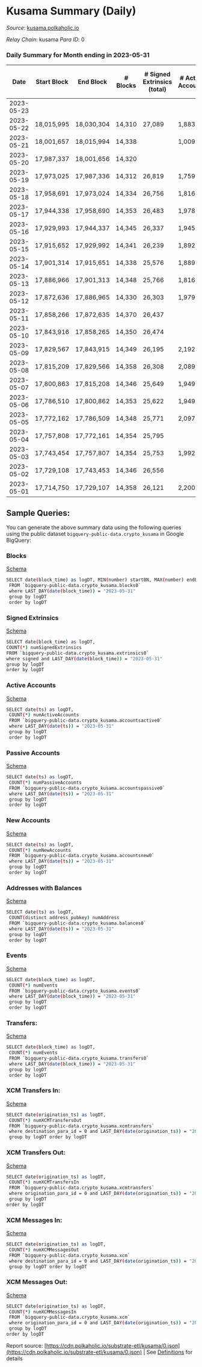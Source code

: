 # Kusama Summary (Daily)

_Source_: [kusama.polkaholic.io](https://kusama.polkaholic.io)

*Relay Chain*: kusama
*Para ID*: 0



### Daily Summary for Month ending in 2023-05-31


| Date | Start Block | End Block | # Blocks  | # Signed Extrinsics (total) | # Active Accounts | # Passive | # New | # Addresses with Balances | # Events | # Transfers | # XCM Transfers In | # XCM Transfers Out | # XCM In | # XCM Out | Issues | 
| ---- | ----------- | --------- | --------  | --------------------------- | ----------------- | --------- | ----- | ------------------------- | -------- | ----------- | ------------------ | ------------------- | -------- | --------- | ------ |
| 2023-05-23 |  |  |   |  |  |  |  |  |  |   |   |   |  |  |  |
| 2023-05-22 | 18,015,995 | 18,030,304 | 14,310  | 27,089 | 1,883 | 199 | 81 | 289,817 | 809,477 | 1,182 ($698,004.85) | 167 ($91,327.93) | 183 ($91,052.15) | 214 | 223 |  |
| 2023-05-21 | 18,001,657 | 18,015,994 | 14,338  |  | 1,009 | 482 | 52 | 289,753 | 778,810 | 916 ($467,509.81) | 61 ($21,552.45) | 86 ($36,356.16) | 114 | 113 |  |
| 2023-05-20 | 17,987,337 | 18,001,656 | 14,320  |  |  |  | 68 | 289,715 | 784,239 | 1,043 ($885,502.36) | 91 ($96,527.38) | 125 ($102,778.18) | 168 | 189 |  |
| 2023-05-19 | 17,973,025 | 17,987,336 | 14,312  | 26,819 | 1,759 | 195 | 67 | 289,671 | 794,052 | 1,017 ($1,101,474.87) | 49 ($16,141.82) | 74 ($23,053.85) | 96 | 101 |  |
| 2023-05-18 | 17,958,691 | 17,973,024 | 14,334  | 26,756 | 1,816 | 187 | 71 | 289,626 | 779,940 | 1,004 ($1,034,150.06) | 68 ($71,586.43) | 80 ($61,432.28) | 148 | 119 |  |
| 2023-05-17 | 17,944,338 | 17,958,690 | 14,353  | 26,483 | 1,978 | 185 | 97 | 289,571 | 786,077 | 1,128 ($1,493,940.75) | 87 ($36,748.51) | 70 ($40,973.09) | 147 | 124 |  |
| 2023-05-16 | 17,929,993 | 17,944,337 | 14,345  | 26,337 | 1,945 | 183 | 49 | 289,501 | 789,925 | 1,071 ($499,993.65) | 78 ($36,314.68) | 106 ($52,480.86) | 194 | 189 |  |
| 2023-05-15 | 17,915,652 | 17,929,992 | 14,341  | 26,239 | 1,892 | 180 | 56 | 289,480 | 804,805 | 961 ($6,003,092.99) | 56 ($21,905.77) | 60 ($16,582.79) | 130 | 98 |  |
| 2023-05-14 | 17,901,314 | 17,915,651 | 14,338  | 25,576 | 1,889 | 167 | 56 | 289,451 | 767,608 | 907 ($622,422.12) | 55 ($27,638.87) | 42 ($13,071.13) | 71 | 51 |  |
| 2023-05-13 | 17,886,966 | 17,901,313 | 14,348  | 25,766 | 1,816 | 166 | 59 | 289,416 | 778,164 | 965 ($574,524.93) | 87 ($37,010.61) | 85 ($46,114.52) | 115 | 109 |  |
| 2023-05-12 | 17,872,636 | 17,886,965 | 14,330  | 26,303 | 1,979 | 186 | 54 | 289,378 | 776,041 | 1,143 ($1,497,087.29) | 97 ($32,560.15) | 117 ($50,163.08) | 196 | 179 |  |
| 2023-05-11 | 17,858,266 | 17,872,635 | 14,370  | 26,437 |  |  |  | 289,412 | 787,672 | 1,172 ($1,649,449.37) | 127 ($53,398.68) | 132 ($61,596.34) | 190 | 183 |  |
| 2023-05-10 | 17,843,916 | 17,858,265 | 14,350  | 26,474 |  |  |  | 289,346 | 786,137 | 1,487 ($1,132,535.11) | 181 ($78,456.78) | 183 ($90,858.94) | 292 | 268 |  |
| 2023-05-09 | 17,829,567 | 17,843,915 | 14,349  | 26,195 | 2,192 | 259 | 134 | 289,302 | 805,696 | 1,459 ($1,445,759.90) | 131 ($84,439.21) | 143 ($103,653.76) | 244 | 202 |  |
| 2023-05-08 | 17,815,209 | 17,829,566 | 14,358  | 26,308 | 2,089 | 268 | 122 | 289,233 | 795,127 | 1,402 ($1,465,883.27) | 154 ($67,378.87) | 191 ($77,399.12) | 244 | 245 |  |
| 2023-05-07 | 17,800,863 | 17,815,208 | 14,346  | 25,649 | 1,949 | 209 | 99 | 289,175 | 797,759 | 1,114 ($891,845.73) | 111 ($34,683.67) | 103 ($90,547.85) | 130 | 118 |  |
| 2023-05-06 | 17,786,510 | 17,800,862 | 14,353  | 25,622 | 1,949 | 214 | 86 | 289,122 | 785,578 | 1,131 ($690,172.77) | 125 ($48,455.57) | 123 ($49,996.97) | 200 | 188 |  |
| 2023-05-05 | 17,772,162 | 17,786,509 | 14,348  | 25,771 | 2,097 | 246 | 100 | 289,076 | 767,764 | 1,151 ($4,106,929.27) | 77 ($31,018.31) | 84 ($294,701.29) | 129 | 115 |  |
| 2023-05-04 | 17,757,808 | 17,772,161 | 14,354  | 25,795 |  |  | 129 | 289,038 | 808,147 | 1,040 ($920,843.14) | 73 ($22,591.90) | 77 ($19,049.53) | 91 | 88 |  |
| 2023-05-03 | 17,743,454 | 17,757,807 | 14,354  | 25,753 | 1,992 | 231 | 104 | 288,954 | 785,162 | 1,420 ($1,081,222.03) | 119 ($35,252.19) | 125 ($23,255.78) | 189 | 169 |  |
| 2023-05-02 | 17,729,108 | 17,743,453 | 14,346  | 26,556 |  |  | 104 | 288,897 | 829,164 | 2,399 ($2,828,503.26) | 95 ($23,403.65) | 144 ($42,317.29) | 186 | 214 |  |
| 2023-05-01 | 17,714,750 | 17,729,107 | 14,358  | 26,121 | 2,200 | 281 | 165 | 288,885 | 793,335 | 1,719 ($4,145,100.83) | 102 ($65,544.30) | 121 ($49,925.97) | 169 | 154 |  |

## Sample Queries:
You can generate the above summary data using the following queries using the public dataset `bigquery-public-data.crypto_kusama` in Google BigQuery:


### Blocks 

[Schema](https://github.com/colorfulnotion/substrate-etl/blob/main/schema/blocks.json)

```bash
SELECT date(block_time) as logDT, MIN(number) startBN, MAX(number) endBN, COUNT(*) numBlocks 
 FROM `bigquery-public-data.crypto_kusama.blocks0`  
 where LAST_DAY(date(block_time)) = "2023-05-31" 
 group by logDT 
 order by logDT
```

### Signed Extrinsics 

[Schema](https://github.com/colorfulnotion/substrate-etl/blob/main/schema/extrinsics.json)

```bash
SELECT date(block_time) as logDT, 
COUNT(*) numSignedExtrinsics 
FROM `bigquery-public-data.crypto_kusama.extrinsics0`  
where signed and LAST_DAY(date(block_time)) = "2023-05-31" 
group by logDT 
order by logDT
```

### Active Accounts 

[Schema](https://github.com/colorfulnotion/substrate-etl/blob/main/schema/accountsactive.json)

```bash
SELECT date(ts) as logDT, 
 COUNT(*) numActiveAccounts 
 FROM `bigquery-public-data.crypto_kusama.accountsactive0` 
 where LAST_DAY(date(ts)) = "2023-05-31" 
 group by logDT 
 order by logDT
```

### Passive Accounts 

[Schema](https://github.com/colorfulnotion/substrate-etl/blob/main/schema/accountspassive.json)

```bash
SELECT date(ts) as logDT, 
 COUNT(*) numPassiveAccounts 
 FROM `bigquery-public-data.crypto_kusama.accountspassive0` 
 where LAST_DAY(date(ts)) = "2023-05-31" 
 group by logDT 
 order by logDT
```

### New Accounts 

[Schema](https://github.com/colorfulnotion/substrate-etl/blob/main/schema/accountsnew.json)

```bash
SELECT date(ts) as logDT, 
 COUNT(*) numNewAccounts 
 FROM `bigquery-public-data.crypto_kusama.accountsnew0` 
 where LAST_DAY(date(ts)) = "2023-05-31" 
 group by logDT
 order by logDT
```

### Addresses with Balances 

[Schema](https://github.com/colorfulnotion/substrate-etl/blob/main/schema/balances.json)

```bash
SELECT date(ts) as logDT,
 COUNT(distinct address_pubkey) numAddress 
 FROM `bigquery-public-data.crypto_kusama.balances0` 
 where LAST_DAY(date(ts)) = "2023-05-31" 
 group by logDT 
 order by logDT
```

### Events 

[Schema](https://github.com/colorfulnotion/substrate-etl/blob/main/schema/events.json)

```bash
SELECT date(block_time) as logDT, 
 COUNT(*) numEvents 
 FROM `bigquery-public-data.crypto_kusama.events0` 
 where LAST_DAY(date(block_time)) = "2023-05-31" 
 group by logDT 
 order by logDT
```

### Transfers:

[Schema](https://github.com/colorfulnotion/substrate-etl/blob/main/schema/transfers.json)

```bash
SELECT date(block_time) as logDT, 
 COUNT(*) numEvents 
 FROM `bigquery-public-data.crypto_kusama.transfers0` 
 where LAST_DAY(date(block_time)) = "2023-05-31" 
 group by logDT 
 order by logDT
```

### XCM Transfers In: 

[Schema](https://github.com/colorfulnotion/substrate-etl/blob/main/schema/xcmtransfers.json)

```bash
SELECT date(origination_ts) as logDT, 
 COUNT(*) numXCMTransfersOut 
 FROM `bigquery-public-data.crypto_kusama.xcmtransfers` 
 where destination_para_id = 0 and LAST_DAY(date(origination_ts)) = "2023-05-31" 
 group by logDT order by logDT
```

### XCM Transfers Out: 

[Schema](https://github.com/colorfulnotion/substrate-etl/blob/main/schema/xcmtransfers.json)

```bash
SELECT date(origination_ts) as logDT, 
 COUNT(*) numXCMTransfersIn 
 FROM `bigquery-public-data.crypto_kusama.xcmtransfers` 
 where origination_para_id = 0 and LAST_DAY(date(origination_ts)) = "2023-05-31" 
 group by logDT 
order by logDT
```

### XCM Messages In: 

[Schema](https://github.com/colorfulnotion/substrate-etl/blob/main/schema/xcm.json)

```bash
SELECT date(origination_ts) as logDT, 
 COUNT(*) numXCMMessagesOut 
 FROM `bigquery-public-data.crypto_kusama.xcm` 
 where destination_para_id = 0 and LAST_DAY(date(origination_ts)) = "2023-05-31" 
 group by logDT order by logDT
```

### XCM Messages Out: 

[Schema](https://github.com/colorfulnotion/substrate-etl/blob/main/schema/xcm.json)

```bash
SELECT date(origination_ts) as logDT, 
 COUNT(*) numXCMMessagesIn 
 FROM `bigquery-public-data.crypto_kusama.xcm` 
 where origination_para_id = 0 and LAST_DAY(date(origination_ts)) = "2023-05-31" 
 group by logDT 
order by logDT
```


Report source: [https://cdn.polkaholic.io/substrate-etl/kusama/0.json](https://cdn.polkaholic.io/substrate-etl/kusama/0.json) | See [Definitions](/DEFINITIONS.md) for details

